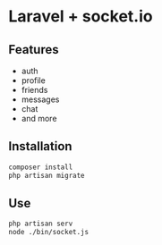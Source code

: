 # Laravel + socket.io

## Features
- auth
- profile
- friends
- messages
- chat
- and more

## Installation
```bash
composer install
php artisan migrate
```

## Use
```bash
php artisan serv
node ./bin/socket.js
```
